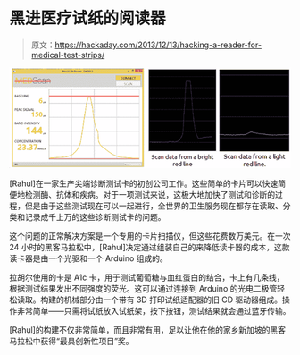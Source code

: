 # 黑进医疗试纸的阅读器

> 原文：<https://hackaday.com/2013/12/13/hacking-a-reader-for-medical-test-strips/>

![med](img/e9c48de81d8017b6e72a4dacffb978ed.png)

[Rahul]在一家生产尖端诊断测试卡的初创公司工作。这些简单的卡片可以快速简便地检测酶、抗体和疾病。对于一项测试来说，这极大地加快了测试和诊断的过程，但是由于这些测试现在可以一起进行，全世界的卫生服务现在都存在读取、分类和记录成千上万的这些诊断测试卡的问题。

这个问题的正常解决方案是一个专用的卡片扫描仪，但这些花费数万美元。在一次 24 小时的黑客马拉松中，[Rahul]决定通过组装自己的来降低读卡器的成本，这款读卡器是由一个光驱和一个 Arduino 组成的。

拉胡尔使用的卡是 A1c 卡，用于测试葡萄糖与血红蛋白的结合，卡上有几条线，根据测试结果发出不同强度的荧光。这可以通过连接到 Arduino 的光电二极管轻松读取。构建的机械部分由一个带有 3D 打印试纸适配器的旧 CD 驱动器组成。操作非常简单——只需将试纸放入试纸架，按下按钮，测试结果就会通过蓝牙传输。

[Rahul]的构建不仅非常简单，而且非常有用，足以让他在他的家乡新加坡的黑客马拉松中获得“最具创新性项目”奖。